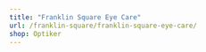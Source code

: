 ```yaml
---
title: "Franklin Square Eye Care"
url: /franklin-square/franklin-square-eye-care/
shop: Optiker
---
```

